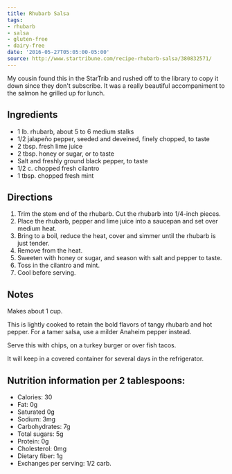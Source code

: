 ```yaml
---
title: Rhubarb Salsa
tags:
- rhubarb
- salsa
- gluten-free
- dairy-free
date: '2016-05-27T05:05:00-05:00'
source: http://www.startribune.com/recipe-rhubarb-salsa/380832571/
---
```

My cousin found this in the StarTrib and rushed off to the library to
copy it down since they don't subscribe. It was a really beautiful
accompaniment to the salmon he grilled up for lunch.

## Ingredients

* 1 lb. rhubarb, about 5 to 6 medium stalks
* 1/2 jalapeño pepper, seeded and deveined, finely chopped, to taste
* 2 tbsp. fresh lime juice
* 2 tbsp. honey or sugar, or to taste
* Salt and freshly ground black pepper, to taste
* 1/2 c. chopped fresh cilantro
* 1 tbsp. chopped fresh mint

## Directions

1. Trim the stem end of the rhubarb. Cut the rhubarb into 1/4-inch pieces.
2. Place the rhubarb, pepper and lime juice into a saucepan and set over medium heat.
3. Bring to a boil, reduce the heat, cover and simmer until the rhubarb is just tender.
4. Remove from the heat.
5. Sweeten with honey or sugar, and season with salt and pepper to taste.
6. Toss in the cilantro and mint.
7. Cool before serving.

## Notes

Makes about 1 cup.

This is lightly cooked to retain the bold flavors of tangy rhubarb and hot pepper. For a tamer salsa, use a milder Anaheim pepper instead.

Serve this with chips, on a turkey burger or over fish tacos.

It will keep in a covered container for several days in the refrigerator.

## Nutrition information per 2 tablespoons:

* Calories: 30
* Fat: 0g
* Saturated 0g
* Sodium: 3mg
* Carbohydrates: 7g
* Total sugars: 5g
* Protein: 0g
* Cholesterol: 0mg
* Dietary fiber: 1g
* Exchanges per serving: 1/2 carb.
